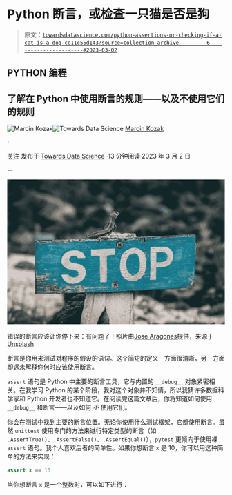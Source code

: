 # Python 断言，或检查一只猫是否是狗

> 原文：[`towardsdatascience.com/python-assertions-or-checking-if-a-cat-is-a-dog-ce11c55d143?source=collection_archive---------6-----------------------#2023-03-02`](https://towardsdatascience.com/python-assertions-or-checking-if-a-cat-is-a-dog-ce11c55d143?source=collection_archive---------6-----------------------#2023-03-02)

## PYTHON 编程

## 了解在 Python 中使用断言的规则——以及不使用它们的规则

[](https://medium.com/@nyggus?source=post_page-----ce11c55d143--------------------------------)![Marcin Kozak](https://medium.com/@nyggus?source=post_page-----ce11c55d143--------------------------------)[](https://towardsdatascience.com/?source=post_page-----ce11c55d143--------------------------------)![Towards Data Science](https://towardsdatascience.com/?source=post_page-----ce11c55d143--------------------------------) [Marcin Kozak](https://medium.com/@nyggus?source=post_page-----ce11c55d143--------------------------------)

·

[关注](https://medium.com/m/signin?actionUrl=https%3A%2F%2Fmedium.com%2F_%2Fsubscribe%2Fuser%2F4762f0cff9b2&operation=register&redirect=https%3A%2F%2Ftowardsdatascience.com%2Fpython-assertions-or-checking-if-a-cat-is-a-dog-ce11c55d143&user=Marcin+Kozak&userId=4762f0cff9b2&source=post_page-4762f0cff9b2----ce11c55d143---------------------post_header-----------) 发布于 [Towards Data Science](https://towardsdatascience.com/?source=post_page-----ce11c55d143--------------------------------) ·13 分钟阅读·2023 年 3 月 2 日[](https://medium.com/m/signin?actionUrl=https%3A%2F%2Fmedium.com%2F_%2Fvote%2Ftowards-data-science%2Fce11c55d143&operation=register&redirect=https%3A%2F%2Ftowardsdatascience.com%2Fpython-assertions-or-checking-if-a-cat-is-a-dog-ce11c55d143&user=Marcin+Kozak&userId=4762f0cff9b2&source=-----ce11c55d143---------------------clap_footer-----------)

--

[](https://medium.com/m/signin?actionUrl=https%3A%2F%2Fmedium.com%2F_%2Fbookmark%2Fp%2Fce11c55d143&operation=register&redirect=https%3A%2F%2Ftowardsdatascience.com%2Fpython-assertions-or-checking-if-a-cat-is-a-dog-ce11c55d143&source=-----ce11c55d143---------------------bookmark_footer-----------)![](img/84e60e7f48e20b9ca7e0acd560d557f3.png)

错误的断言应该让你停下来：有问题了！照片由[Jose Aragones](https://unsplash.com/@jodaarba?utm_source=medium&utm_medium=referral)提供，来源于[Unsplash](https://unsplash.com/?utm_source=medium&utm_medium=referral)

断言是你用来测试对程序的假设的语句。这个简短的定义一方面很清晰，另一方面却远未解释你何时应该使用断言。

`assert` 语句是 Python 中主要的断言工具，它与内置的 `__debug__` 对象紧密相关。在我学习 Python 的某个阶段，我对这个对象并不知情，所以我猜许多数据科学家和 Python 开发者也不知道它。在阅读完这篇文章后，你将知道如何使用 `__debug__` 和断言——以及如何 *不* 使用它们。

你会在测试中找到主要的断言位置。无论你使用什么测试框架，它都使用断言。虽然 `unittest` 使用专门的方法来进行特定类型的断言（如 `.AssertTrue()`、`.AssertFalse()`、`.AssertEqual()`），`pytest` 更倾向于使用裸 `assert` 语句。我个人喜欢后者的简单性。如果你想断言 `x` 是 10，你可以用这种简单的方法来实现：

```py
assert x == 10
```

当你想断言 `x` 是一个整数时，可以如下进行：
